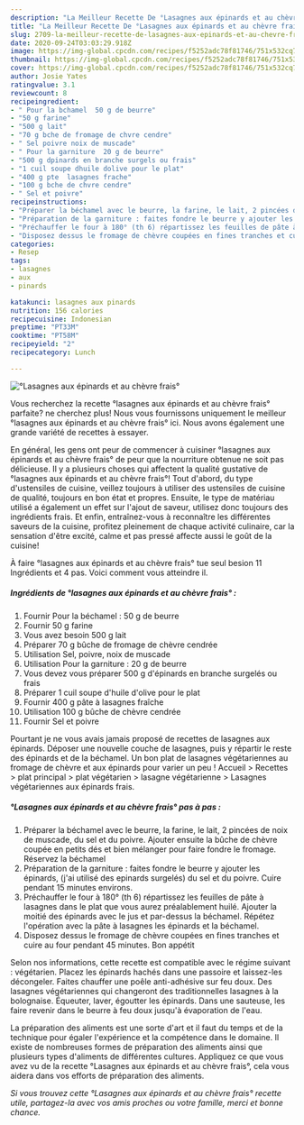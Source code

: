 ```yaml
---
description: "La Meilleur Recette De °Lasagnes aux épinards et au chèvre frais°"
title: "La Meilleur Recette De °Lasagnes aux épinards et au chèvre frais°"
slug: 2709-la-meilleur-recette-de-lasagnes-aux-epinards-et-au-chevre-frais
date: 2020-09-24T03:03:29.918Z
image: https://img-global.cpcdn.com/recipes/f5252adc78f81746/751x532cq70/lasagnes-aux-epinards-et-au-chevre-frais-photo-principale-de-la-recette.jpg
thumbnail: https://img-global.cpcdn.com/recipes/f5252adc78f81746/751x532cq70/lasagnes-aux-epinards-et-au-chevre-frais-photo-principale-de-la-recette.jpg
cover: https://img-global.cpcdn.com/recipes/f5252adc78f81746/751x532cq70/lasagnes-aux-epinards-et-au-chevre-frais-photo-principale-de-la-recette.jpg
author: Josie Yates
ratingvalue: 3.1
reviewcount: 8
recipeingredient:
- " Pour la bchamel  50 g de beurre"
- "50 g farine"
- "500 g lait"
- "70 g bche de fromage de chvre cendre"
- " Sel poivre noix de muscade"
- " Pour la garniture  20 g de beurre"
- "500 g dpinards en branche surgels ou frais"
- "1 cuil soupe dhuile dolive pour le plat"
- "400 g pte  lasagnes frache"
- "100 g bche de chvre cendre"
- " Sel et poivre"
recipeinstructions:
- "Préparer la béchamel avec le beurre, la farine, le lait, 2 pincées de noix de muscade, du sel et du poivre. Ajouter ensuite la bûche de chèvre coupée en petits dés et bien mélanger pour faire fondre le fromage. Réservez la béchamel"
- "Préparation de la garniture : faites fondre le beurre y ajouter les épinards, (j&#39;ai utilisé des epinards surgelés) du sel et du poivre. Cuire pendant 15 minutes environs."
- "Préchauffer le four à 180° (th 6) répartissez les feuilles de pâte à lasagnes dans le plat que vous aurez préalablement huilé. Ajouter la moitié des épinards avec le jus et par-dessus la béchamel. Répétez l&#39;opération avec la pâte à lasagnes les épinards et la béchamel."
- "Disposez dessus le fromage de chèvre coupées en fines tranches et cuire au four pendant 45 minutes. Bon appétit"
categories:
- Resep
tags:
- lasagnes
- aux
- pinards

katakunci: lasagnes aux pinards 
nutrition: 156 calories
recipecuisine: Indonesian
preptime: "PT33M"
cooktime: "PT58M"
recipeyield: "2"
recipecategory: Lunch

---
```



![°Lasagnes aux épinards et au chèvre frais°](https://img-global.cpcdn.com/recipes/f5252adc78f81746/751x532cq70/lasagnes-aux-epinards-et-au-chevre-frais-photo-principale-de-la-recette.jpg)

Vous recherchez la recette °lasagnes aux épinards et au chèvre frais° parfaite? ne cherchez plus! Nous vous fournissons uniquement le meilleur °lasagnes aux épinards et au chèvre frais° ici. Nous avons également une grande variété de recettes à essayer.

En général, les gens ont peur de commencer à cuisiner °lasagnes aux épinards et au chèvre frais° de peur que la nourriture obtenue ne soit pas délicieuse. Il y a plusieurs choses qui affectent la qualité gustative de °lasagnes aux épinards et au chèvre frais°! Tout d'abord, du type d'ustensiles de cuisine, veillez toujours à utiliser des ustensiles de cuisine de qualité, toujours en bon état et propres. Ensuite, le type de matériau utilisé a également un effet sur l'ajout de saveur, utilisez donc toujours des ingrédients frais. Et enfin, entraînez-vous à reconnaître les différentes saveurs de la cuisine, profitez pleinement de chaque activité culinaire, car la sensation d'être excité, calme et pas pressé affecte aussi le goût de la cuisine!

<!--inarticleads1-->

À faire °lasagnes aux épinards et au chèvre frais° tue seul besion 11 Ingrédients et 4 pas. Voici comment vous atteindre il.

##### Ingrédients de °lasagnes aux épinards et au chèvre frais° :

1. Fournir  Pour la béchamel : 50 g de beurre
1. Fournir 50 g farine
1. Vous avez besoin 500 g lait
1. Préparer 70 g bûche de fromage de chèvre cendrée
1. Utilisation  Sel, poivre, noix de muscade
1. Utilisation  Pour la garniture : 20 g de beurre
1. Vous devez vous préparer 500 g d&#39;épinards en branche surgelés ou frais
1. Préparer 1 cuil soupe d&#39;huile d&#39;olive pour le plat
1. Fournir 400 g pâte à lasagnes fraîche
1. Utilisation 100 g bûche de chèvre cendrée
1. Fournir  Sel et poivre


Pourtant je ne vous avais jamais proposé de recettes de lasagnes aux épinards. Déposer une nouvelle couche de lasagnes, puis y répartir le reste des épinards et de la béchamel. Un bon plat de lasagnes végétariennes au fromage de chèvre et aux épinards pour varier un peu ! Accueil &gt; Recettes &gt; plat principal &gt; plat végétarien &gt; lasagne végétarienne &gt; Lasagnes végétariennes aux épinards frais. 

<!--inarticleads2-->

##### °Lasagnes aux épinards et au chèvre frais° pas à pas :

1. Préparer la béchamel avec le beurre, la farine, le lait, 2 pincées de noix de muscade, du sel et du poivre. Ajouter ensuite la bûche de chèvre coupée en petits dés et bien mélanger pour faire fondre le fromage. Réservez la béchamel
1. Préparation de la garniture : faites fondre le beurre y ajouter les épinards, (j&#39;ai utilisé des epinards surgelés) du sel et du poivre. Cuire pendant 15 minutes environs.
1. Préchauffer le four à 180° (th 6) répartissez les feuilles de pâte à lasagnes dans le plat que vous aurez préalablement huilé. Ajouter la moitié des épinards avec le jus et par-dessus la béchamel. Répétez l&#39;opération avec la pâte à lasagnes les épinards et la béchamel.
1. Disposez dessus le fromage de chèvre coupées en fines tranches et cuire au four pendant 45 minutes. Bon appétit


Selon nos informations, cette recette est compatible avec le régime suivant : végétarien. Placez les épinards hachés dans une passoire et laissez-les décongeler. Faites chauffer une poêle anti-adhésive sur feu doux. Des lasagnes végétariennes qui changeront des traditionnelles lasagnes à la bolognaise. Équeuter, laver, égoutter les épinards. Dans une sauteuse, les faire revenir dans le beurre à feu doux jusqu&#39;à évaporation de l&#39;eau. 

<!--inarticleads1-->

<p>
La préparation des aliments est une sorte d'art et il faut du temps et de la technique pour égaler l'expérience et la compétence dans le domaine. Il existe de nombreuses formes de préparation des aliments ainsi que plusieurs types d'aliments de différentes cultures. Appliquez ce que vous avez vu de la recette °Lasagnes aux épinards et au chèvre frais°, cela vous aidera dans vos efforts de préparation des aliments.
</p>

<p>
<i>Si vous trouvez cette °Lasagnes aux épinards et au chèvre frais° recette utile, partagez-la avec vos amis proches ou votre famille, merci et bonne chance.</i>
</p>
